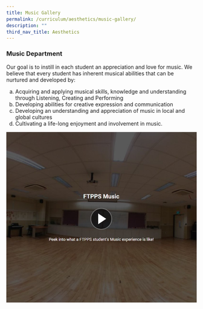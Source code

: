 ```yaml
---
title: Music Gallery
permalink: /curriculum/aesthetics/music-gallery/
description: ""
third_nav_title: Aesthetics
---
```

<h3>Music Department</h3>

<p> Our goal is to instill in each student an appreciation and love for music. We believe that every student has inherent musical abilities that can be nurtured and developed by:<br>
	<ol style="list-style-type: lower-latin">
		<li> Acquiring and applying musical skills, knowledge and understanding through Listening, Creating and Performing</li>
		<li>Developing abilities for creative expression and communication</li>
		<li>Developing an understanding and appreciation of music in local and global cultures</li>
		<li>Cultivating a life-long enjoyment and involvement in music.</li>
	</ol>
</p>
	



<a href="https://kuula.co/share/collection/7P6Ss?logo=0&info=0&fs=1&vr=1&sd=1&initload=0&thumbs=1">
	<img src="/images/Curriculum/Aesthetics/Music%20Gallery/Music%20Gallery.jpg"/>
	</a>